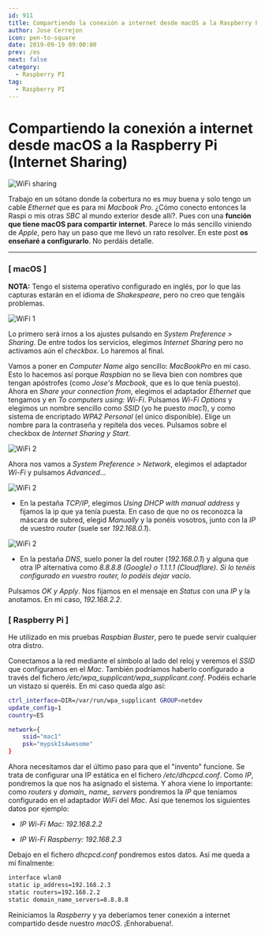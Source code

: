 ```yaml
---
id: 911
title: Compartiendo la conexión a internet desde macOS a la Raspberry Pi (Internet Sharing)
author: Jose Cerrejon
icon: pen-to-square
date: 2019-09-19 09:00:00
prev: /es
next: false
category:
  - Raspberry PI
tag:
  - Raspberry PI
---
```


# Compartiendo la conexión a internet desde macOS a la Raspberry Pi (Internet Sharing)

![WiFi sharing](/images/2019/09/wifi_sharing.jpg)

Trabajo en un sótano donde la cobertura no es muy buena y solo tengo un cable *Ethernet* que es para mi *Macbook Pro*. ¿Cómo conecto entonces la Raspi o mis otras *SBC* al mundo exterior desde allí?. Pues con una **función que tiene macOS para compartir internet**. Parece lo más sencillo viniendo de *Apple*, pero hay un paso que me llevó un rato resolver. En este post **os enseñaré a configurarlo**. No perdáis detalle.

- - -
###  [ macOS ]
**NOTA:** Tengo el sistema operativo configurado en inglés, por lo que las capturas estarán en el idioma de *Shakespeare*, pero no creo que tengáis problemas. 

![WiFi 1](/images/2019/09/WiFi_00.png)

Lo primero será irnos a los ajustes pulsando en *System Preference > Sharing*. De entre todos los servicios, elegimos *Internet Sharing* pero no activamos aún el *checkbox*. Lo haremos al final.

Vamos a poner en *Computer Name* algo sencillo: *MacBookPro* en mi caso. Esto lo hacemos así porque *Raspbian* no se lleva bien con nombres que tengan apóstrofes (como *Jose's Macbook*, que es lo que tenía puesto). Ahora en *Share your connection from*, elegimos el adaptador *Ethernet* que tengamos y en *To computers using: Wi-Fi*. Pulsamos *Wi-Fi Options* y elegimos un nombre sencillo como *SSID* (yo he puesto *mac1*), y como sistema de encriptado *WPA2 Personal* (el único disponible). Elige un nombre para la contraseña y repítela dos veces. Pulsamos sobre el checkbox de *Internet Sharing y Start*.

![WiFi 2](/images/2019/09/WiFi_01.png)

Ahora nos vamos a *System Preference > Network*, elegimos el adaptador *Wi-Fi* y pulsamos *Advanced*... 

![WiFi 2](/images/2019/09/WiFi_02.png)

* En la pestaña *TCP/IP*, elegimos *Using DHCP with manual address* y fijamos la ip que ya tenía puesta. En caso de que no os reconozca la máscara de subred, elegid *Manually* y la ponéis vosotros, junto con la *IP* de vuestro *router* (suele ser *192.168.0.1*).

![WiFi 2](/images/2019/09/WiFi_03.png)

* En la pestaña *DNS*, suelo poner la del router (*192.168.0.1*) y alguna que otra IP alternativa como *8.8.8.8 (Google) o 1.1.1.1 (Cloudflare). Si lo tenéis configurado en vuestro router, lo podéis dejar vacío.*

Pulsamos *OK y Apply*. Nos fijamos en el mensaje en *Status* con una *IP* y la anotamos. En mi caso, *192.168.2.2*.

###  [ Raspberry Pi ]

He utilizado en mis pruebas *Raspbian Buster*, pero te puede servir cualquier otra distro. 

Conectamos a la red mediante el símbolo al lado del reloj y veremos el *SSID* que configuramos en el *Mac*. También podríamos haberlo configurado a través del fichero */etc/wpa_supplicant/wpa_supplicant.conf*. Podéis echarle un vistazo si queréis. En mi caso queda algo así:

```bash
ctrl_interface=DIR=/var/run/wpa_supplicant GROUP=netdev
update_config=1
country=ES

network={
	ssid="mac1"
	psk="mypskIsAwesome"
}
```

Ahora necesitamos dar el último paso para que el "invento" funcione. Se trata de configurar una IP estática en el fichero */etc/dhcpcd.conf*. Como *IP*, pondremos la que nos ha asignado el sistema. Y ahora viene lo importante: como *routers* y *domain_ name_ servers* pondremos la *IP* que teníamos configurado en el adaptador *WiFi* del *Mac*. Así que tenemos los siguientes datos por ejemplo:

* *IP Wi-Fi Mac: 192.168.2.2*

* *IP Wi-Fi Raspberry: 192.168.2.3*

Debajo en el fichero *dhcpcd.conf* pondremos estos datos. Así me queda a mí finalmente:

```bash
interface wlan0
static ip_address=192.168.2.3
static routers=192.168.2.2
static domain_name_servers=8.8.8.8
```

Reiniciamos la *Raspberry* y ya deberíamos tener conexión a internet compartido desde nuestro *macOS*. ¡Enhorabuena!.
